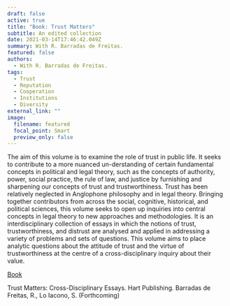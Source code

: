 ```yaml
---
draft: false
active: true
title: "Book: Trust Matters"
subtitle: An edited collection
date: 2021-03-14T17:46:42.049Z
summary: With R. Barradas de Freitas.
featured: false
authors:
  - With R. Barradas de Freitas.
tags:
  - Trust
  - Reputation 
  - Cooperation
  - Institutions
  - Diversity
external_link: ""
image:
  filename: featured
  focal_point: Smart
  preview_only: false
---
```

The aim of this volume is to examine the role of trust in public life. It seeks to contribute to a more nuanced un-derstanding of certain fundamental concepts in political and legal theory, such as the concepts of authority, power, social practice, the rule of law, and justice by furnishing and sharpening our concepts of trust and trustworthiness. Trust has been relatively neglected in Anglophone philosophy and in legal theory. Bringing together contributors from across the social, cognitive, historical, and political sciences, this volume seeks to open up inquiries into central concepts in legal theory to new approaches and methodologies. It is an interdisciplinary collection of essays in which the notions of trust, trustworthiness, and distrust are analysed and applied in addressing a variety of problems and sets of questions. This volume aims to place analytic questions about the attitude of trust and the virtue of trustworthiness at the centre of a cross-disciplinary inquiry about their value.

<u>Book</u> 

Trust Matters: Cross-Disciplinary Essays. Hart Publishing.
Barradas de Freitas, R., Lo Iacono, S. (Forthcoming)


